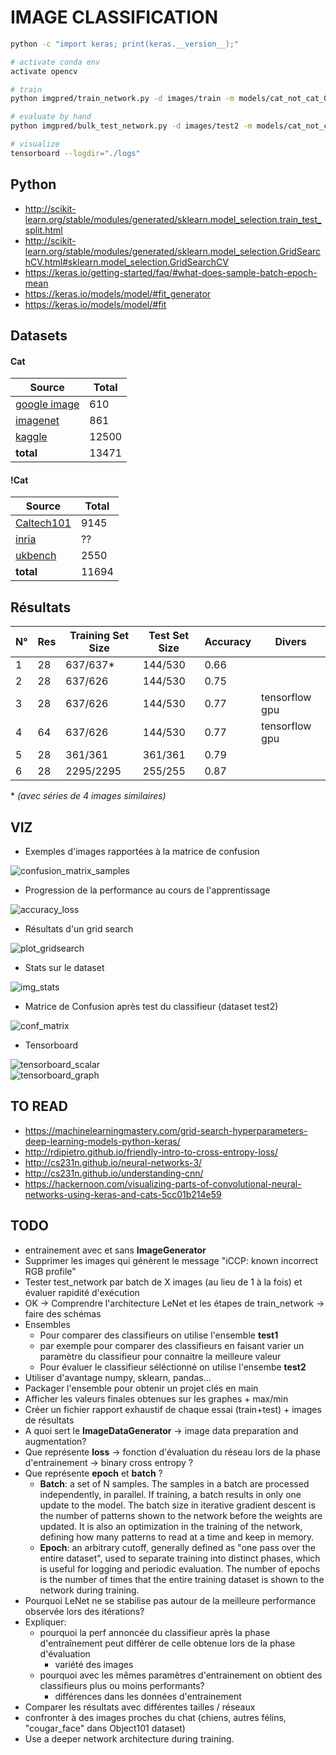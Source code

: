 # IMAGE CLASSIFICATION

```sh
python -c "import keras; print(keras.__version__);"

# activate conda env
activate opencv

# train
python imgpred/train_network.py -d images/train -m models/cat_not_cat_04.model -p reporting/plot_04.png -w 64

# evaluate by hand
python imgpred/bulk_test_network.py -d images/test2 -m models/cat_not_cat_04.model -w 64

# visualize
tensorboard --logdir="./logs"
```

## Python
* http://scikit-learn.org/stable/modules/generated/sklearn.model_selection.train_test_split.html
* http://scikit-learn.org/stable/modules/generated/sklearn.model_selection.GridSearchCV.html#sklearn.model_selection.GridSearchCV
* https://keras.io/getting-started/faq/#what-does-sample-batch-epoch-mean
* https://keras.io/models/model/#fit_generator
* https://keras.io/models/model/#fit

## Datasets

#### Cat

| Source | Total |
| --------------| -----------|
| [google image](https://www.google.com/search?q=cat&source=lnms&tbm=isch&sa=X&ved=0ahUKEwi8oKaNw5jYAhWG8RQKHVfoD7kQ_AUICigB&biw=1920&bih=968) | 610 |
| [imagenet](https://www.image-net.org/synset?wnid=n02121620) | 861 |
| [kaggle](https://www.kaggle.com/c/dogs-vs-cats/data) | 12500 |
| **total** | 13471 |

#### !Cat

| Source | Total |
| --------------| -----------|
| [Caltech101](http://www.vision.caltech.edu/Image_Datasets/Caltech101/) | 9145 |
| [inria](http://lear.inrialpes.fr/~jegou/data.php#holidays) | ?? |
| [ukbench](https://archive.org/details/ukbench) | 2550 |
| **total** | 11694 |

## Résultats

| N°| Res | Training Set Size | Test Set Size | Accuracy | Divers |
| --| ----| ------------------| --------------| ---------| -------|
| 1 | 28 | 637/637* | 144/530| 0.66 ||
| 2 | 28 | 637/626 | 144/530 | 0.75 ||
| 3 | 28 | 637/626 | 144/530 | 0.77 | tensorflow gpu |
| 4 | 64 | 637/626 | 144/530| 0.77 | tensorflow gpu |
| 5 | 28 | 361/361 | 361/361| 0.79 ||
| 6 | 28 | 2295/2295 | 255/255 | 0.87 ||

\* *(avec séries de 4 images similaires)*

## VIZ
<style>img {margin: auto; display: block;}</style>
* Exemples d'images rapportées à la matrice de confusion

![confusion_matrix_samples](./data/viz/conf_matrix_samples.png)

* Progression de la performance au cours de l'apprentissage

![accuracy_loss](./data/viz/plot_05.png)

* Résultats d'un grid search

![plot_gridsearch](./data/viz/plot_gridsearch.png)

* Stats sur le dataset

![img_stats](./data/viz/img_repartition_06.png)

* Matrice de Confusion après test du classifieur (dataset test2)

![conf_matrix](./data/viz/conf_matrix.png)

* Tensorboard

![tensorboard_scalar](./data/viz/tensorboard_scalar.png)
![tensorboard_graph](./data/viz/tensorboard_graph.png)

## TO READ

* https://machinelearningmastery.com/grid-search-hyperparameters-deep-learning-models-python-keras/
* http://rdipietro.github.io/friendly-intro-to-cross-entropy-loss/
* http://cs231n.github.io/neural-networks-3/
* http://cs231n.github.io/understanding-cnn/
* https://hackernoon.com/visualizing-parts-of-convolutional-neural-networks-using-keras-and-cats-5cc01b214e59

## TODO

* entrainement avec et sans **ImageGenerator**
* Supprimer les images qui génèrent le message "iCCP: known incorrect RGB profile"
* Tester test_network par batch de X images (au lieu de 1 à la fois) et évaluer rapidité d'exécution
* OK → Comprendre l'architecture LeNet et les étapes de train_network -> faire des schémas
* Ensembles
  - Pour comparer des classifieurs on utilise l'ensemble **test1**
  - par exemple pour comparer des classifieurs en faisant varier un paramètre du classifieur pour connaitre la meilleure valeur
  - Pour évaluer le classifieur séléctionné on utilise l'ensembe **test2**
* Utiliser d'avantage numpy, sklearn, pandas...
* Packager l'ensemble pour obtenir un projet clés en main
* Afficher les valeurs finales obtenues sur les graphes + max/min
* Créer un fichier rapport exhaustif de chaque essai (train+test) + images de résultats
* A quoi sert le **ImageDataGenerator** → image data preparation and augmentation?
* Que représente **loss** → fonction d'évaluation du réseau lors de la phase d'entrainement -> binary cross entropy ?
* Que représente **epoch** et **batch** ?
    * **Batch**: a set of N samples. The samples in a batch are processed independently, in parallel. If training, a batch results in only one update to the model. The batch size in iterative gradient descent is the number of patterns shown to the network before the weights are updated. It is also an optimization in the training of the network, defining how many patterns to read at a time and keep in memory.
    * **Epoch**: an arbitrary cutoff, generally defined as "one pass over the entire dataset", used to separate training into distinct phases, which is useful for logging and periodic evaluation. The number of epochs is the number of times that the entire training dataset is shown to the network during training.
* Pourquoi LeNet ne se stabilise pas autour de la meilleure performance observée lors des itérations?
* Expliquer:
  * pourquoi la perf annoncée du classifieur après la phase d'entraînement peut différer de celle obtenue lors de la phase d'évaluation
    * variété des images
  * pourquoi avec les mêmes paramètres d'entrainement on obtient des classifieurs plus ou moins performants?
    * différences dans les données d'entrainement
* Comparer les résultats avec différentes tailles / réseaux
* confronter à des images proches du chat (chiens, autres félins, "cougar_face" dans Object101 dataset)
* Use a deeper network architecture during training.
